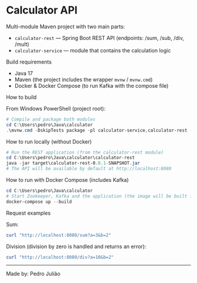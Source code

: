 # Calculator API

Multi-module Maven project with two main parts:
- `calculator-rest` — Spring Boot REST API (endpoints: /sum, /sub, /div, /mult)
- `calculator-service` — module that contains the calculation logic

Build requirements
- Java 17
- Maven (the project includes the wrapper `mvnw` / `mvnw.cmd`)
- Docker & Docker Compose (to run Kafka with the compose file)

How to build

From Windows PowerShell (project root):

```powershell
# Compile and package both modules
cd C:\Users\pedro\Java\calculator
.\mvnw.cmd -DskipTests package -pl calculator-service,calculator-rest -am
```

How to run locally (without Docker)

```powershell
# Run the REST application (from the calculator-rest module)
cd C:\Users\pedro\Java\calculator\calculator-rest
java -jar target\calculator-rest-0.0.1-SNAPSHOT.jar
# The API will be available by default at http://localhost:8080
```

How to run with Docker Compose (includes Kafka)

```powershell
cd C:\Users\pedro\Java\calculator
# Start Zookeeper, Kafka and the application (the image will be built from the Dockerfile)
docker-compose up --build
```

Request examples

Sum:
```powershell
curl "http://localhost:8080/sum?a=3&b=2"
```

Division (division by zero is handled and returns an error):
```powershell
curl "http://localhost:8080/div?a=10&b=2"
```

---
Made by: Pedro Julião
